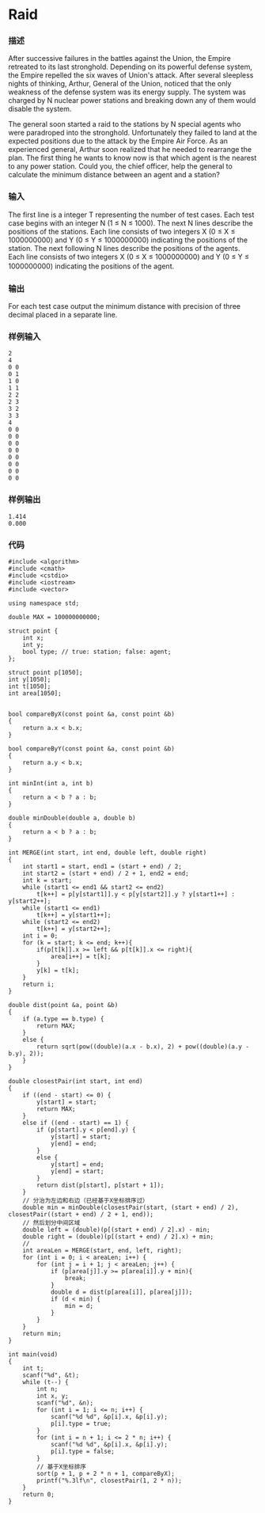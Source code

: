 # Raid

### 描述
After successive failures in the battles against the Union, the Empire retreated to its last stronghold. Depending on its powerful defense system, the Empire repelled the six waves of Union's attack. After several sleepless nights of thinking, Arthur, General of the Union, noticed that the only weakness of the defense system was its energy supply. The system was charged by N nuclear power stations and breaking down any of them would disable the system.

The general soon started a raid to the stations by N special agents who were paradroped into the stronghold. Unfortunately they failed to land at the expected positions due to the attack by the Empire Air Force. As an experienced general, Arthur soon realized that he needed to rearrange the plan. The first thing he wants to know now is that which agent is the nearest to any power station. Could you, the chief officer, help the general to calculate the minimum distance between an agent and a station?

### 输入
The first line is a integer T representing the number of test cases.
Each test case begins with an integer N (1 ≤ N ≤ 1000).
The next N lines describe the positions of the stations. Each line consists of two integers X (0 ≤ X ≤ 1000000000) and Y (0 ≤ Y ≤ 1000000000) indicating the positions of the station.
The next following N lines describe the positions of the agents. Each line consists of two integers X (0 ≤ X ≤ 1000000000) and Y (0 ≤ Y ≤ 1000000000) indicating the positions of the agent. 　

### 输出
For each test case output the minimum distance with precision of three decimal placed in a separate line.

### 样例输入
```
2
4
0 0
0 1
1 0
1 1
2 2
2 3
3 2
3 3
4
0 0
0 0
0 0
0 0
0 0
0 0
0 0
0 0
```

### 样例输出
```
1.414
0.000
```

### 代码

```
#include <algorithm>
#include <cmath>
#include <cstdio>
#include <iostream>
#include <vector>

using namespace std;

double MAX = 100000000000;

struct point {
    int x;
    int y;
    bool type; // true: station; false: agent;
};

struct point p[1050];
int y[1050];
int t[1050];
int area[1050];


bool compareByX(const point &a, const point &b)
{
    return a.x < b.x;
}

bool compareByY(const point &a, const point &b)
{
    return a.y < b.x;
}

int minInt(int a, int b)
{
    return a < b ? a : b;
}

double minDouble(double a, double b)
{
    return a < b ? a : b;
}

int MERGE(int start, int end, double left, double right)
{
    int start1 = start, end1 = (start + end) / 2;
	int start2 = (start + end) / 2 + 1, end2 = end;
	int k = start;
	while (start1 <= end1 && start2 <= end2)
        t[k++] = p[y[start1]].y < p[y[start2]].y ? y[start1++] : y[start2++];
	while (start1 <= end1)
		t[k++] = y[start1++];
	while (start2 <= end2)
        t[k++] = y[start2++];
    int i = 0;
	for (k = start; k <= end; k++){
        if(p[t[k]].x >= left && p[t[k]].x <= right){
            area[i++] = t[k];
        }
        y[k] = t[k];
    }
    return i;
}

double dist(point &a, point &b)
{
    if (a.type == b.type) {
        return MAX;
    }
    else {
        return sqrt(pow((double)(a.x - b.x), 2) + pow((double)(a.y - b.y), 2));
    }
}

double closestPair(int start, int end)
{
    if ((end - start) <= 0) {
        y[start] = start;
        return MAX;
    }
    else if ((end - start) == 1) {
        if (p[start].y < p[end].y) {
            y[start] = start;
            y[end] = end;
        }
        else {
            y[start] = end;
            y[end] = start;
        }
        return dist(p[start], p[start + 1]);
    }
    // 分治为左边和右边（已经基于X坐标排序过）
    double min = minDouble(closestPair(start, (start + end) / 2), closestPair((start + end) / 2 + 1, end));
    // 然后划分中间区域
    double left = (double)(p[(start + end) / 2].x) - min;
    double right = (double)(p[(start + end) / 2].x) + min;
    //
    int areaLen = MERGE(start, end, left, right);
    for (int i = 0; i < areaLen; i++) {
        for (int j = i + 1; j < areaLen; j++) {
            if (p[area[j]].y >= p[area[i]].y + min){
                break;
            }
            double d = dist(p[area[i]], p[area[j]]);
            if (d < min) {
                min = d;
            }
        }
    }
    return min;
}

int main(void)
{
    int t;
    scanf("%d", &t);
    while (t--) {
        int n;
        int x, y;
        scanf("%d", &n);
        for (int i = 1; i <= n; i++) {
            scanf("%d %d", &p[i].x, &p[i].y);
            p[i].type = true;
        }
        for (int i = n + 1; i <= 2 * n; i++) {
            scanf("%d %d", &p[i].x, &p[i].y);
            p[i].type = false;
        }
        // 基于X坐标排序
        sort(p + 1, p + 2 * n + 1, compareByX);
        printf("%.3lf\n", closestPair(1, 2 * n));
    }
    return 0;
}
```